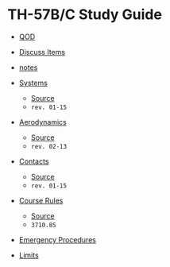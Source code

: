 # TH-57B/C Study Guide

 - [QOD](https://github.com/wesleyem/th57/blob/master/QOD.md)

 - [Discuss Items](https://github.com/wesleyem/th57/blob/master/discuss-items/)

 - [notes](https://github.com/wesleyem/th57/blob/master/notes.md)

 - [Systems](https://github.com/wesleyem/th57/blob/master/SYSTEMS.md#th-57bc-systems)
    - [Source](https://www.cnatra.navy.mil/local/docs/pat-pubs/P-402.pdf)
    - `rev. 01-15`

 - [Aerodynamics](https://github.com/wesleyem/th57/blob/master/AERO.md)
    - [Source](https://www.cnatra.navy.mil/local/docs/pat-pubs/P-401.pdf)
    - `rev. 02-13`

 - [Contacts](https://github.com/wesleyem/th57/blob/master/contacts/MANEUVERS.md)
    - [Source](http://www.cnatra.navy.mil/pubs/folder5/TH57/P-457.pdf)
    - `rev. 01-15`

 - [Course Rules](https://github.com/wesleyem/th57/blob/master/course-rules.md)
    - [Source](https://www.cnatra.navy.mil/tw5/assets/docs/instructions/3710.8.pdf)
    - `3710.8S`

 - [Emergency Procedures](https://github.com/wesleyem/th57/blob/master/EPS.md)
 - [Limits](https://github.com/wesleyem/th57/blob/master/LIMITS.md)

[c]: https://img.shields.io/badge/TH--57-C-orange.svg?style=flat-square
[b]: https://img.shields.io/badge/TH--57-B-blue.svg?style=flat-square
